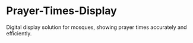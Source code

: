 # Prayer-Times-Display
Digital display solution for mosques, showing prayer times accurately and efficiently.
